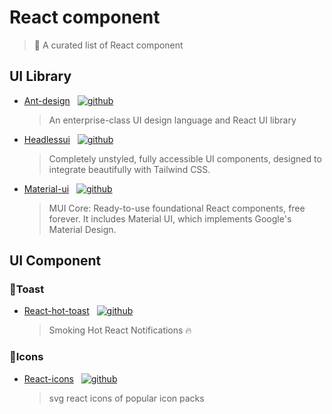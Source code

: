 # React component
> 🎉 A curated list of  React component

## UI Library
- [Ant-design](https://ant.design/) &nbsp;&nbsp;[![github](https://img.shields.io/github/stars/ant-design/ant-design?style=social)](https://github.com/ant-design/ant-design)
  > An enterprise-class UI design language and React UI library 
- [Headlessui](https://headlessui.com/) &nbsp;&nbsp;[![github](https://img.shields.io/github/stars/tailwindlabs/headlessui?style=social)](https://github.com/tailwindlabs/headlessui)
  > Completely unstyled, fully accessible UI components, designed to integrate beautifully with Tailwind CSS.
- [Material-ui](https://mui.com/core/) &nbsp;&nbsp;[![github](https://img.shields.io/github/stars/mui/material-ui?style=social)](https://github.com/mui/material-ui)
  > MUI Core: Ready-to-use foundational React components, free forever. It includes Material UI, which implements Google's Material Design.

## UI Component
### 🍇Toast
- [React-hot-toast](https://mui.com/core/) &nbsp;&nbsp;[![github](https://img.shields.io/github/stars/timolins/react-hot-toast?style=social)](https://react-hot-toast.com/)
  > Smoking Hot React Notifications 🔥

### 🍈Icons
- [React-icons](https://react-icons.github.io/react-icons/) &nbsp;&nbsp;[![github](https://img.shields.io/github/stars/react-icons/react-icons?style=social)](https://react-icons.github.io/react-icons/)
  > svg react icons of popular icon packs
